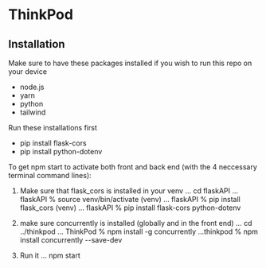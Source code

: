 # ThinkPod 
## Installation  
Make sure to have these packages installed if you wish to run this repo on your device
- node.js 
- yarn 
- python 
- tailwind
  
Run these installations first
- pip install flask-cors
- pip install python-dotenv

To get npm start to activate both front and back end (with the 4 neccessary terminal command lines): 
1) Make sure that flask_cors is installed in your venv 
  … cd flaskAPI
  … flaskAPI % source venv/bin/activate
  (venv) … flaskAPI % pip install flask_cors
  (venv) … flaskAPI % pip install flask-cors python-dotenv

2) make sure concurrently is installed (globally and in the front end) 
  … cd ../thinkpod
  … ThinkPod % npm install -g concurrently
  …thinkpod % npm install concurrently --save-dev

3) Run it
  … npm start